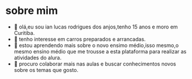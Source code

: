 # sobre mim




- 👋 olá,eu sou ian lucas rodrigues dos anjos,tenho 15 anos e moro em Curitiba.
- 👀 tenho interesse em carros preparados e arrancadas.
- 🌱 estou aprendendo mais sobre o novo ensimo médio,isso mesmo,o mesmo ensino médio que me trousse a esta plataforma para realizar as atividades do alura.
- 💞️ procuro colaborar mais nas aulas e buscar conhecimentos novos sobre os temas que gosto.


<!---
ianluc4s/ianluc4s is a ✨ special ✨ repository because its `README.md` (this file) appears on your GitHub profile.
You can click the Preview link to take a look at your changes.
--->
